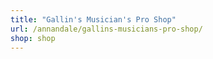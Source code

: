 ```yaml
---
title: "Gallin's Musician's Pro Shop"
url: /annandale/gallins-musicians-pro-shop/
shop: shop
---
```

